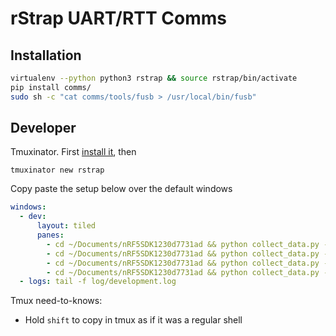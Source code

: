 # rStrap UART/RTT Comms

## Installation

```bash
virtualenv --python python3 rstrap && source rstrap/bin/activate
pip install comms/
sudo sh -c "cat comms/tools/fusb > /usr/local/bin/fusb"
```

## Developer

Tmuxinator. First [install it](https://github.com/tmuxinator/tmuxinator), then

`tmuxinator new rstrap`

Copy paste the setup below over the default windows

```yaml
windows:
  - dev:
      layout: tiled
      panes:
        - cd ~/Documents/nRF5SDK1230d7731ad && python collect_data.py --device peripheral --channel uart
        - cd ~/Documents/nRF5SDK1230d7731ad && python collect_data.py --device central --channel uart
        - cd ~/Documents/nRF5SDK1230d7731ad && python collect_data.py --device peripheral --channel rtt
        - cd ~/Documents/nRF5SDK1230d7731ad && python collect_data.py --device central --channel rtt
  - logs: tail -f log/development.log
```

Tmux need-to-knows:

* Hold `shift` to copy in tmux as if it was a regular shell